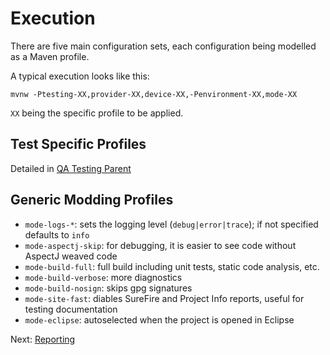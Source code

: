 # Execution

There are five main configuration sets, each configuration being modelled as a
Maven profile.

A typical execution looks like this:

`mvnw -Ptesting-XX,provider-XX,device-XX,-Penvironment-XX,mode-XX`

`XX` being the specific profile to be applied.

## Test Specific Profiles

Detailed in [QA Testing Parent](qa-testing-parent/profiles.html)

## Generic Modding Profiles

* `mode-logs-*`: sets the logging level (`debug|error|trace`); if not specified
  defaults to `info`
* `mode-aspectj-skip`: for debugging, it is easier to see code without AspectJ
  weaved code
* `mode-build-full`: full build including unit tests, static code analysis, etc.
* `mode-build-verbose`: more diagnostics
* `mode-build-nosign`: skips gpg signatures
* `mode-site-fast`: diables SureFire and Project Info reports, useful for
  testing documentation
* `mode-eclipse`: autoselected when the project is opened in Eclipse

Next: [Reporting](reporting.html)
